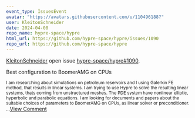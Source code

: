```yaml
---
event_type: IssuesEvent
avatar: "https://avatars.githubusercontent.com/u/110496188?"
user: KleitonSchneider
date: 2024-04-08
repo_name: hypre-space/hypre
html_url: https://github.com/hypre-space/hypre/issues/1090
repo_url: https://github.com/hypre-space/hypre
---
```


<a href='https://github.com/KleitonSchneider' target='_blank'>KleitonSchneider</a> open issue <a href='https://github.com/hypre-space/hypre/issues/1090' target='_blank'>hypre-space/hypre#1090</a>.

<p>Best configuration to BoomerAMG on CPUs</p><small>I am researching about simulations on petroleum reservoirs and I using Galerkin FE method, that results in linear systems. I am trying to use Hypre to solve the resulting linear systems, thats coming from unstructured meshes. The PDE system have nonlinear elliptic, hyperbolic and parabolic equations. I am looking for documents and papers about the suitable choices of parameters to BoomerAMG on CPUs, as linear solver or preconditioner. ...</small><a href='https://github.com/hypre-space/hypre/issues/1090' target='_blank'>View Comment</a>